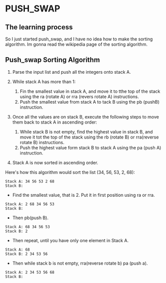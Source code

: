 # PUSH_SWAP
## The learning process

So I just started push_swap, and I have no idea how to make the sorting algorithm. Im gonna read the wikipedia page of the sorting algorithm.

## Push_swap Sorting Algorithm

1. Parse the input list and push all the integers onto stack A.
2. While stack A has more than 1:

	1. Fin the smallest value in stack A, and move it to tthe top of the stack using the ra (rotate A) or rra (revers rotate A) instructions.
	2. Push the smallest value from stack A to tack B using the pb (pushB) instruction.
3. Once all the values are on stack B, execute the following steps to move them back to stack A in ascending order:

	1. While stack B is not empty, find the highest value in stack B, and move it tot the top of the stack using the rb (rotate B) or rra(reverse rotate B) instructions.
	2. Push the highest value form stack B to stack A using the pa (push A) instruction.
4. Stack A is now sorted in ascending order.

Here's how this algorithm would sort the list (34, 56, 53, 2, 68):

```
Stack A: 34 56 53 2 68
Stack B: 
```
- Find the smallest value, that is 2. Put it in first position using ra or rra.
```
Stack A: 2 68 34 56 53
Stack B: 
```
- Then pb(push B).
```
Stack A: 68 34 56 53
Stack B: 2
```
- Then repeat, until you have only one element in Stack A.
```
Stack A: 68
Stack B: 2 34 53 56
```
- Then while stack b is not empty, rra(reverse rotate b) pa (push a).
```
Stack A: 2 34 53 56 68
Stack B: 
```
